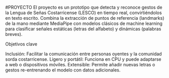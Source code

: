 #PROYECTO
El proyecto es un prototipo que detecta y reconoce gestos de la Lengua de Señas Costarricense (LESCO) en tiempo real, convirtiéndolos en texto escrito. Combina la extracción de puntos de referencia (landmarks) de la mano mediante MediaPipe con modelos clásicos de machine learning para clasificar señales estáticas (letras del alfabeto) y dinámicas (palabras breves).

Objetivos clave

Inclusión: Facilitar la comunicación entre personas oyentes y la comunidad sorda costarricense.
Ligero y portátil: Funciona en CPU y puede adaptarse a web o dispositivos móviles.
Extensible: Permite añadir nuevas letras o gestos re-entrenando el modelo con datos adicionales.
